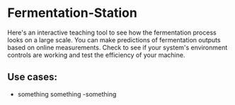 # Fermentation-Station
Here's an interactive teaching tool to see how the fermentation process looks on a large scale. You can make predictions of fermentation outputs based on online measurements.
Check to see if your system's environment controls are working and test the efficiency of your machine.

## Use cases:
- something something
-something
